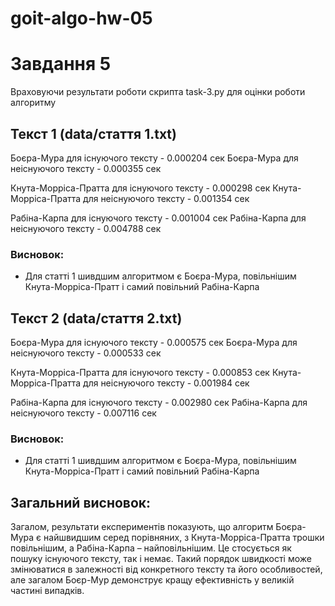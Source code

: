 # goit-algo-hw-05

# Завдання 5

Враховуючи результати роботи скрипта task-3.py для оцінки роботи алгоритму

## Текст 1 (data/стаття 1.txt)
Боєра-Мура для існуючого тексту - 0.000204 сек
Боєра-Мура для неіснуючого тексту - 0.000355 сек

Кнута-Морріса-Пратта для існуючого тексту - 0.000298 сек
Кнута-Морріса-Пратта для неіснуючого тексту - 0.001354 сек

Рабіна-Карпа для існуючого тексту - 0.001004 сек
Рабіна-Карпа для неіснуючого тексту - 0.004788 сек

### Висновок: 
- Для статті 1 шивдшим алгоритмом є Боєра-Мура, повільнішим Кнута-Морріса-Пратт і самий повільний Рабіна-Карпа

## Текст 2 (data/стаття 2.txt)
Боєра-Мура для існуючого тексту - 0.000575 сек
Боєра-Мура для неіснуючого тексту - 0.000533 сек

Кнута-Морріса-Пратта для існуючого тексту - 0.000853 сек
Кнута-Морріса-Пратта для неіснуючого тексту - 0.001984 сек

Рабіна-Карпа для існуючого тексту - 0.002980 сек
Рабіна-Карпа для неіснуючого тексту - 0.007116 сек

### Висновок: 
- Для статті 1 шивдшим алгоритмом є Боєра-Мура, повільнішим Кнута-Морріса-Пратт і самий повільний Рабіна-Карпа

## Загальний висновок:
Загалом, результати експериментів показують, що алгоритм Боєра-Мура є найшвидшим серед порівняних, з Кнута-Морріса-Пратта трошки повільнішим, а Рабіна-Карпа – найповільнішим. Це стосується як пошуку існуючого тексту, так і немає. Такий порядок швидкості може змінюватися в залежності від конкретного тексту та його особливостей, але загалом Боєр-Мур демонструє кращу ефективність у великій частині випадків.
